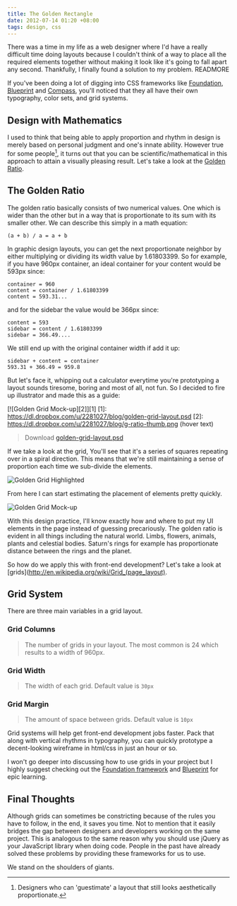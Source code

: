 ```yaml
---
title: The Golden Rectangle
date: 2012-07-14 01:20 +08:00
tags: design, css
---
```

There was a time in my life as a web designer where I'd have a really difficult time doing layouts because I couldn't think of a way to place all the required elements together without making it look like it's going to fall apart any second. Thankfully, I finally found a solution to my problem. READMORE

If you've been doing a lot of digging into CSS frameworks like [Foundation](http://zurb.foundation.org), [Blueprint](http://blueprintcss.org/) and [Compass](http://compass-style.org), you'll noticed that they all have their own typography, color sets, and grid systems.

## Design with Mathematics

I used to think that being able to apply proportion and rhythm in design is merely based on personal judgment and one's innate ability. However true for some people[^1], it turns out that you can be scientific/mathematical in this approach to attain a visually pleasing result. Let's take a look at the [Golden Ratio](http://en.wikipedia.org/wiki/Golden_ratio).

## The Golden Ratio

The golden ratio basically consists of two numerical values. One which is wider than the other but in a way that is proportionate to its sum with its smaller other. We can describe this simply in a math equation:

    (a + b) / a = a + b

In graphic design layouts, you can get the next proportionate neighbor by either multiplying or dividing its width value by 1.61803399. So for example, if you have 960px container, an ideal container for your content would be 593px since:

    container = 960
    content = container / 1.61803399
    content = 593.31...

and for the sidebar the value would be 366px since:

    content = 593
    sidebar = content / 1.61803399
    sidebar = 366.49....

We still end up with the original container width if add it up:

    sidebar + content = container
    593.31 + 366.49 = 959.8

But let's face it, whipping out a calculator everytime you're prototyping a layout sounds tiresome, boring and most of all, not fun. So I decided to fire up illustrator and made this as a guide:

[![Golden Grid Mock-up][2]][1]
  [1]: https://dl.dropbox.com/u/2281027/blog/golden-grid-layout.psd
  [2]: https://dl.dropbox.com/u/2281027/blog/g-ratio-thumb.png (hover text)

> Download [golden-grid-layout.psd](https://dl.dropbox.com/u/2281027/blog/golden-grid-layout.psd)

If we take a look at the grid, You'll see that it's a series of squares repeating over in a spiral direction. This means that we're still maintaining a sense of proportion each time we sub-divide the elements.

![Golden Grid Highlighted](https://dl.dropbox.com/u/2281027/blog/g-ratio-highlighted-thumb.png)

From here I can start estimating the placement of elements pretty quickly.

![Golden Grid Mock-up](https://dl.dropbox.com/u/2281027/blog/g-ratio-mockup-sample.png)

With this design practice, I'll know exactly how and where to put my UI elements in the page instead of guessing precariously. The golden ratio is evident in all things including the natural world. Limbs, flowers, animals, plants and celestial bodies. Saturn's rings for example has proportionate distance between the rings and the planet.

So how do we apply this with front-end development? Let's take a look at [grids](http://en.wikipedia.org/wiki/Grid_(page_layout).

## Grid System

There are three main variables in a grid layout.

### Grid Columns
> The number of grids in your layout. The most common is 24 which results to a width of 960px.

### Grid Width
> The width of each grid. Default value is `30px`

### Grid Margin
> The amount of space between grids. Default value is `10px`

Grid systems will help get front-end development jobs faster. Pack that along with vertical rhythms in typography, you can quickly prototype a decent-looking wireframe in html/css in just an hour or so.

I won't go deeper into discussing how to use grids in your project but I highly suggest checking out the [Foundation framework](http://zurb.foundation.org) and [Blueprint](http://blueprintcss.org) for epic learning.

## Final Thoughts

Although grids can sometimes be constricting because of the rules you have to follow, in the end, it saves you time. Not to mention that it easily bridges the gap between designers and developers working on the same project. This is analogous to the same reason why you should use jQuery as your JavaScript library when doing code. People in the past have already solved these problems by providing these frameworks for us to use.

We stand on the shoulders of giants.

[^1]: Designers who can 'guestimate' a layout that still looks aesthetically proportionate.
